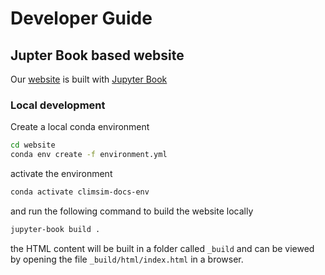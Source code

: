 # Developer Guide

## Jupter Book based website

Our [website](https://climsim.github.io) is built with [Jupyter Book](https://jupyterbook.org/en/stable/intro.html)

### Local development

Create a local conda environment

```bash
cd website
conda env create -f environment.yml
```

activate the environment

```bash
conda activate climsim-docs-env
```

and run the following command to build the website locally

```bash
jupyter-book build .
```

the HTML content will be built in a folder called `_build` and can be viewed by opening the file `_build/html/index.html` in a browser.
